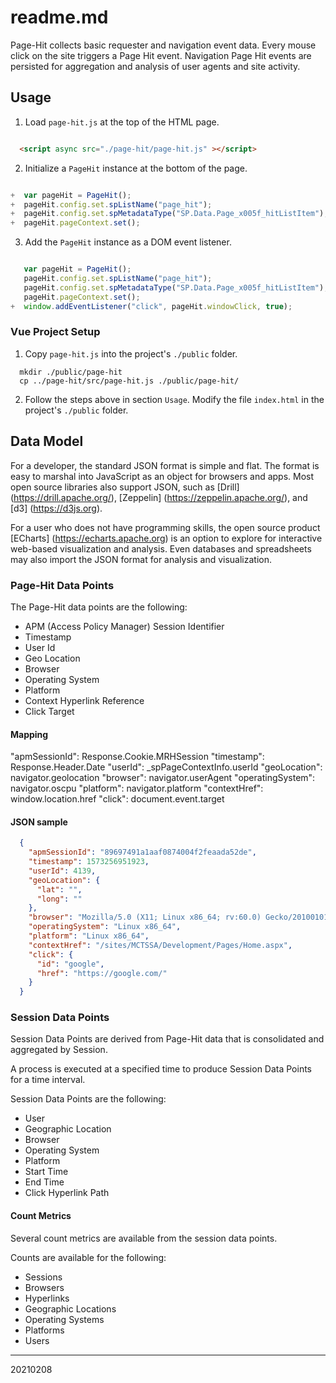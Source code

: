 # readme.md
Page-Hit collects basic requester and navigation event data.  Every mouse click on the site triggers a Page Hit event.  Navigation Page Hit events are persisted for aggregation and analysis of user agents and site activity.

## Usage

1. Load `page-hit.js` at the top of the HTML page.

``` html

  <script async src="./page-hit/page-hit.js" ></script>

```

2. Initialize a `PageHit` instance at the bottom of the page.

``` javascript

+  var pageHit = PageHit();
+  pageHit.config.set.spListName("page_hit");
+  pageHit.config.set.spMetadataType("SP.Data.Page_x005f_hitListItem");
+  pageHit.pageContext.set();

```

3. Add the `PageHit` instance as a DOM event listener.

``` javascript

   var pageHit = PageHit();
   pageHit.config.set.spListName("page_hit");
   pageHit.config.set.spMetadataType("SP.Data.Page_x005f_hitListItem");
   pageHit.pageContext.set();
+  window.addEventListener("click", pageHit.windowClick, true);

```

### Vue Project Setup

1. Copy `page-hit.js` into the project's `./public` folder.

``` 
  mkdir ./public/page-hit
  cp ../page-hit/src/page-hit.js ./public/page-hit/

```
2. Follow the steps above in section `Usage`.  Modify the file `index.html` in the project's `./public` folder.

## Data Model
For a developer, the standard JSON format is simple and flat.  The format is easy to marshal into JavaScript as an object for browsers and apps.  Most open source libraries also support JSON, such as [Drill] (https://drill.apache.org/), [Zeppelin] (https://zeppelin.apache.org/), and [d3] (https://d3js.org).  

For a user who does not have programming skills, the open source product [ECharts] (https://echarts.apache.org) is an option to explore for interactive web-based visualization and analysis.  Even databases and spreadsheets may also import the JSON format for analysis and visualization.

### Page-Hit Data Points
The Page-Hit data points are the following:

 * APM (Access Policy Manager) Session Identifier
 * Timestamp
 * User Id
 * Geo Location
 * Browser
 * Operating System
 * Platform
 * Context Hyperlink Reference
 * Click Target

#### Mapping

  "apmSessionId":     Response.Cookie.MRHSession
  "timestamp":        Response.Header.Date
  "userId":           _spPageContextInfo.userId
  "geoLocation":      navigator.geolocation
  "browser":          navigator.userAgent
  "operatingSystem":  navigator.oscpu
  "platform":         navigator.platform
  "contextHref":      window.location.href
  "click":            document.event.target

#### JSON sample

``` json
  {
    "apmSessionId": "89697491a1aaf0874004f2feaada52de",
    "timestamp": 1573256951923,
    "userId": 4139,
    "geoLocation": {
      "lat": "", 
      "long": ""
    },
    "browser": "Mozilla/5.0 (X11; Linux x86_64; rv:60.0) Gecko/20100101 Firefox/60.0",
    "operatingSystem": "Linux x86_64",
    "platform": "Linux x86_64",
    "contextHref": "/sites/MCTSSA/Development/Pages/Home.aspx",
    "click": {
      "id": "google",
      "href": "https://google.com/"
    }
  }
```

### Session Data Points
Session Data Points are derived from Page-Hit data that is consolidated and aggregated by Session.

A process is executed at a specified time to produce Session Data Points for a time interval.

Session Data Points are the following:

 * User
 * Geographic Location
 * Browser
 * Operating System
 * Platform
 * Start Time
 * End Time
 * Click Hyperlink Path

#### Count Metrics
Several count metrics are available from the session data points.

Counts are available for the following:

  * Sessions
  * Browsers
  * Hyperlinks
  * Geographic Locations
  * Operating Systems
  * Platforms
  * Users

---
20210208
